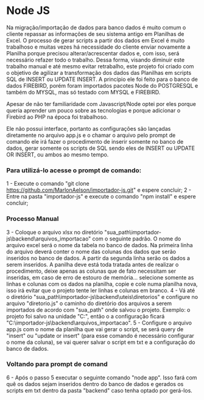 # Node JS

Na migração/importação de dados para banco dados é muito comum o cliente repassar as informações de seu sistema antigo em Planilhas de Excel. O processo de gerar scripts a partir dos dados em Excel é muito trabalhoso e muitas vezes há necessidade do cliente enviar novamente a Planilha porque precisou alterar/acrescentar dados e, com isso, será necessário refazer todo o trabalho. Dessa forma, visando diminuir este trabalho manual e até mesmo evitar retrabalho, este projeto foi criado com o objetivo de agilizar a transformação dos dados das Planilhas em scripts SQL de INSERT ou UPDATE INSERT. A princípio ele foi feito para o banco de dados FIREBIRD, porém foram importados pacotes Node do POSTGRESQL e também do MYSQL, mas só testado com MYSQL e FIREBIRD.

Apesar de não ter familiaridade com Javascript/Node optei por eles porque queria aprender um pouco sobre as tecnologias e porque adicionar o Firebird ao PHP na época foi trabalhoso.

Ele não possui interface, portanto as configurações são lançadas diretamente no arquivo app.js e o chamar o arquivo pelo prompt de comando ele irá fazer o procedimento de inserir somente no banco de dados, gerar somente os scripts de SQL sendo eles de INSERT ou UPDATE OR INSERT, ou ambos ao mesmo tempo.

### Para utilizá-lo acesse o prompt de comando: 
1 - Execute o comando "git clone https://github.com/MarlonAelson/importador-js.git" e espere concluir;
2 - Entre na pasta "importador-js" e execute o comando "npm install" e espere concluir;

### Processo Manual
3 - Coloque o arquivo xlsx no diretório "sua_path\importador-js\backend\arquivos_importacao" com o seguinte padrão. O nome do arquivo excel será o nome da tabela no banco de dados. Na primeira linha do arquivo deverá conter o nome das colunas dos dados que serão inseridos no banco de dados. A partir da segunda linha serão os dados a serem inseridos. A panilha deve está toda tratada antes de realizar o procedimento, deixe apenas as colunas que de fato necessitam ser inseridas, em caso de erro de estouro de memória... selecione somente as linhas e colunas com os dados na planilha, copie e cole numa planilha nova, isso irá evitar que o projeto tente ler linhas e colunas em branco.
4 - Vá até o diretório "sua_path\importador-js\backend\uteis\diretorios" e configure no arquivo "diretorio.js" o caminho do diretório dos arquivos a serem importados de acordo com "sua_path" onde salvou o projeto. Exemplo: o projeto foi salvo na unidade "C:", então o a configuração ficará "C:\importador-js\backend\arquivos_importacao".
5 - Configure o arquivo app.js com o nome da planilha que vai gerar o script, se será query de "insert" ou "update or insert" (para esse comando é necessário configurar o nome da coluna), se vai querer salvar o script em txt e a configuração do banco de dados. 

### Voltando para prompt de comand
6 - Após o passo 5 executar o seguinte comando "node app". Isso fará com quê os dados sejam inseridos dentro do banco de dados e gerados os scripts em txt dentro da pasta "backend" caso tenha optado por gerá-los.
